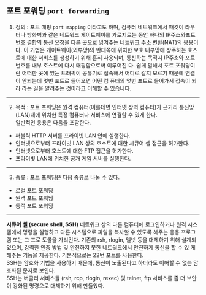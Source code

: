 ## 포트 포워딩 `port forwarding`
1. 정의 : 포트 매핑 `port mapping` 이라고도 하며, 컴퓨터 네트워크에서 패킷이 라우터나 방화벽과 같은 네트워크 게이트웨이를 가로지르는 동안 하나의 
IP주소와포트 번호 결합의 통신 요청을 다른 곳으로 넘겨주는 네트워크 주소 변환(NAT)의 응용이다. 이 기법은 게이트웨이(외부망)의 반대쪽에 위치한 보호
내부망에 상주하는 호스트에 대한 서비스를 생성하기 위해 흔히 사용되며, 통신하는 목적지 IP주소와 포트 번호를 내부 호스트에 다시 매핑함으로써 이루어진
다. 쉽게 말해서 포트 포워딩이란 어떠한 곳에 있는 트래픽이 공유기로 접속해서 어디로 갈지 모르기 때문에 연결이 안되는데 몇번 포트로 들어오면 어떤 컴
퓨터의 몇번 포트로 들어가서 접속이 되라 라는 길을 알려주는 것이라고 이해할 수 있습니다.

-----

2. 목적 : 포트 포워딩은 원격 컴퓨터(이를테면 인터넷 상의 컴퓨터)가 근거리 통신망(LAN)내에 위치한 특정 컴퓨터나 서비스에 연결할 수 있게 한다. <br>
일반적인 응용은 다음을 포함한다. <br>
- 퍼블릭 HTTP 서버를 프라이빗 LAN 안에 실행한다.
- 인터넷으로부터 프라이빗 LAN 상의 호스트에 대한 시큐어 셸 접근을 허가한다.
- 인터넷으로부터 호스트에 대한 FTP 접근을 허가한다.
- 프라이빗 LAN에 위치한 공개 게임 서버를 실행한다.

-----

3. 종류 : 포트 포워딩은 다음 종류로 나눌 수 있다. <br>
- 로컬 포트 포워딩
- 원격 포트 포워딩
- 동적 포트 포워딩

-----

**시큐어 셸 (secure shell, SSH)**
네트워크 상의 다른 컴퓨터에 로그인하거나 원격 시스템에서 명령을 실행하고 다른 시스템으로 파일을 복사할 수 있도록 해주는 응용 프로그램 또는 그 프로
토콜을 가리킨다. 기존의 rsh, rlogin, 텔넷 등을 대체하기 위해 설계되었으며, 강력한 인증 방법 및 안전하지 못한 네트워크에서 안전하게 통신을 할 수 있
게 해주는 기능을 제공한다. 기본적으로는 22번 포트를 사용한다. <br>
SSH는 암호화 기법을 사용하기 때문에, 통신이 노출된다고 하더라도 이해할 수 없는 암호화된 문자로 보인다. <br>
SSH는 버클리 서비스들 (rsh, rcp, rlogin, rexec) 및 telnet, ftp 서비스를 좀 더 보안이 강화된 명령으로 대체하기 위해 만들었다.

